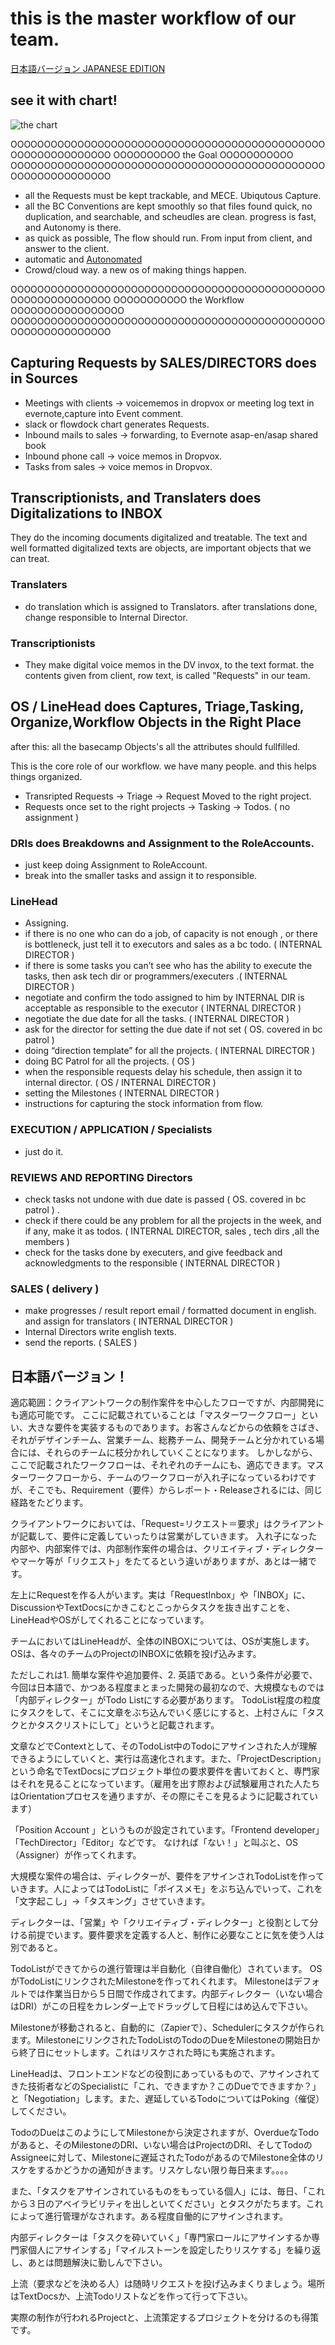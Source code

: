 # this is the master workflow of our team. 
[日本語バージョン JAPANESE EDITION](https://github.com/toukubo/new_os/blob/master/readme.ja.md)

## see it with chart!
![the chart](http://cl.ly/3M0M2Y0W2o0X0G1w120m)

OOOOOOOOOOOOOOOOOOOOOOOOOOOOOOOOOOOOOOOOOOOOOOOOOOOOOOOOOOOOOO
OOOOOOOOOO             the Goal                    OOOOOOOOOOO
OOOOOOOOOOOOOOOOOOOOOOOOOOOOOOOOOOOOOOOOOOOOOOOOOOOOOOOOOOOOOO

- all the Requests must be kept trackable, and MECE. Ubiqutous Capture.
- all the BC Conventions are kept smoothly so that files found quick, no duplication, and searchable, and scheudles are clean. progress is fast, and Autonomy is there.
- as quick as possible, The flow should run. From input from client, and answer to the client.
- automatic and [Autonomated](https://en.wikipedia.org/wiki/Autonomy)
- Crowd/cloud way. a new os of making things happen.


OOOOOOOOOOOOOOOOOOOOOOOOOOOOOOOOOOOOOOOOOOOOOOOOOOOOOOOOOOOOOO
OOOOOOOOOOO            the Workflow          OOOOOOOOOOOOOOOOO
OOOOOOOOOOOOOOOOOOOOOOOOOOOOOOOOOOOOOOOOOOOOOOOOOOOOOOOOOOOOOO

## Capturing Requests by SALES/DIRECTORS does in Sources
  - Meetings with clients -> voicememos in dropvox or meeting log  text in evernote,capture into Event comment.
  - slack or flowdock chart generates Requests. 
  - Inbound mails to sales -> forwarding, to Evernote asap-en/asap shared book
  - Inbound phone call -> voice memos in Dropvox.
  - Tasks from sales  -> voice memos in Dropvox.

## Transcriptionists, and Translaters does Digitalizations to INBOX

They do the incoming documents digitalized and treatable.
The text and well formatted digitalized texts are objects, are important objects that we can treat. 

### Translaters
- do translation which is assigned to Translators. after translations done, change responsible to Internal Director.

### Transcriptionists
- They make digital voice memos in the DV invox, to the text format. the contents given from client, row text, is called "Requests" in our team. 

## OS / LineHead does Captures, Triage,Tasking, Organize,Workflow Objects in the Right Place
after this: all the basecamp Objects's all the attributes should fullfilled. 

This is the core role of our workflow. we have many people. and this helps things organized. 

- Transripted Requests -> Triage -> Request Moved to the right project. 
- Requests once set to the right projects -> Tasking -> Todos. ( no assignment )
### DRIs does Breakdowns and Assignment to the RoleAccounts.

- just keep doing Assignment to RoleAccount.
- break into the smaller tasks and assign it to responsible.

### LineHead

- Assigning.
- if there is no one who can do a job, of capacity is not enough , or there is bottleneck, just tell it to executors and sales as a bc todo.  ( INTERNAL DIRECTOR )
- if there is some tasks you can’t see who has the ability to execute the tasks, then ask tech dir or programmers/executers .( INTERNAL DIRECTOR )
- negotiate and confirm the todo assigned to him by INTERNAL DIR is acceptable as responsible to the executor ( INTERNAL DIRECTOR )
- negotiate the due date for all the tasks. ( INTERNAL DIRECTOR )
- ask for the director for setting the due date if not set ( OS. covered  in bc patrol )
- doing “direction template” for all the projects. ( INTERNAL DIRECTOR )
- doing BC Patrol for all the projects. ( OS )
- when the responsible requests delay his schedule, then assign it to internal director. ( OS  / INTERNAL DIRECTOR )
- setting the Milestones ( INTERNAL DIRECTOR )
- instructions for capturing the stock information from flow.

### EXECUTION / APPLICATION / Specialists

- just do it. 

### REVIEWS AND REPORTING Directors
- check tasks not undone with due date is passed ( OS. covered  in bc patrol )  .
- check if there could be any problem for all the projects in the week, and if any, make it as todos. ( INTERNAL DIRECTOR, sales , tech dirs ,all the members )
- check for the tasks done by executers, and give feedback and acknowledgments to the responsible ( INTERNAL DIRECTOR )


### SALES ( delivery ) 
- make progresses / result report email / formatted document in english. and assign for translators ( INTERNAL DIRECTOR )
- Internal Directors write english texts.
- send the reports. ( SALES )


日本語バージョン！
-----------------------------------------------------------------


適応範囲：クライアントワークの制作案件を中心したフローですが、内部開発にも適応可能です。
ここに記載されていることは「マスターワークフロー」といい、大きな要件を実装するものであります。お客さんなどからの依頼をさばき、それがデザインチーム、営業チーム、総務チーム、開発チームと分かれている場合には、それらのチームに枝分かれしていくことになります。
しかしながら、ここで記載されたワークフローは、それぞれのチームにも、適応できます。マスターワークフローから、チームのワークフローが入れ子になっているわけですが、そこでも、Requirement（要件）からレポート・Releaseされるには、同じ経路をたどります。


クライアントワークにおいては、「Request=リクエスト＝要求」はクライアントが記載して、要件に定義していったりは営業がしていきます。
入れ子になった内部や、内部案件では、内部制作案件の場合は、クリエイティブ・ディレクターやマーケ等が「リクエスト」をたてるという違いがありますが、あとは一緒です。


左上にRequestを作る人がいます。実は「RequestInbox」や「INBOX」に、DiscussionやTextDocsにかきこむとこっからタスクを抜き出すことを、LineHeadやOSがしてくれることになっています。

チームにおいてはLineHeadが、全体のINBOXについては、OSが実施します。OSは、各々のチームのProjectのINBOXに依頼を投げ込みます。

ただしこれは1. 簡単な案件や追加要件、2. 英語である。という条件が必要で、今回は日本語で、かつある程度まとまった開発の最初なので、大規模なものでは「内部ディレクター」がTodo Listにする必要があります。
TodoList程度の粒度にタスクをして、そこに文章をぶち込んでいく感じにすると、上村さんに「タスクとかタスクリストにして」というと記載されます。

文章などでContextとして、そのTodoList中のTodoにアサインされた人が理解できるようにしていくと、実行は高速化されます。また、「ProjectDescription」という命名でTextDocsにプロジェクト単位の要求要件を書いておくと、専門家はそれを見ることになっています。（雇用を出す際および試験雇用された人たちはOrientationプロセスを通りますが、その際にそこを見るように記載されています）


「Position Account 」というものが設定されています。「Frontend developer」「TechDirector」「Editor」などです。
なければ「ない！」と叫ぶと、OS（Assigner）が作ってくれます。


大規模な案件の場合は、ディレクターが、要件をアサインされTodoListを作っていきます。人によってはTodoListに「ボイスメモ」をぶち込んでいって、これを「文字起こし」→「タスキング」させていきます。

ディレクターは、「営業」や「クリエイティブ・ディレクター」と役割として分ける前提でいます。要件要求を定義する人と、制作に必要なことに気を使う人は別であると。

TodoListができてからの進行管理は半自動化（自律自働化）されています。
OSがTodoListにリンクされたMilestoneを作ってれくれます。
Milestoneはデフォルトでは作業当日から５日間で作成されてます。内部ディレクター（いない場合はDRI）がこの日程をカレンダー上でドラッグして日程にはめ込んで下さい。

Milestoneが移動されると、自動的に（Zapierで）、Schedulerにタスクが作られます。MilestoneにリンクされたTodoListのTodoのDueをMilestoneの開始日から終了日にセットします。これはリスケされた時にも実施されます。

LineHeadは、フロントエンドなどの役割にあっているもので、アサインされてきた技術者などのSpecialistに「これ、できますか？このDueでできますか？」と「Negotiation」します。また、遅延しているTodoについてはPoking（催促）してください。

TodoのDueはこのようにしてMilestoneから決定されますが、OverdueなTodoがあると、そのMilestoneのDRI、いない場合はProjectのDRI、そしてTodoのAssigneeに対して、Milestoneに遅延されたTodoがあるのでMilestone全体のリスケをするかどうかの通知がきます。リスケしない限り毎日来ます。。。。

また、「タスクをアサインされているものをもっている個人」には、毎日、「これから３日のアベイラビリティを出しといてください」とタスクがたちます。これによって進行管理がなされます。ある程度自働的にアサインされます。

内部ディレクターは「タスクを砕いていく」「専門家ロールにアサインするか専門家個人にアサインする」「マイルストーンを設定したりリスケする」を繰り返し、あとは問題解決に勤しんで下さい。

上流（要求などを決める人）は随時リクエストを投げ込みまくりましょう。場所はTextDocsか、上流Todoリストなどを作って行って下さい。

実際の制作が行われるProjectと、上流策定するプロジェクトを分けるのも得策です。



